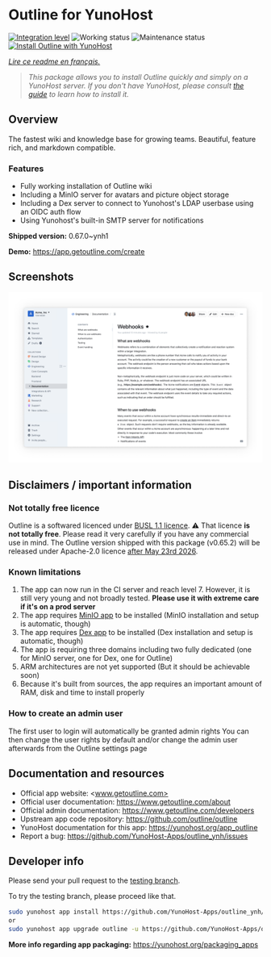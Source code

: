 <!--
N.B.: This README was automatically generated by https://github.com/YunoHost/apps/tree/master/tools/README-generator
It shall NOT be edited by hand.
-->

# Outline for YunoHost

[![Integration level](https://dash.yunohost.org/integration/outline.svg)](https://dash.yunohost.org/appci/app/outline) ![Working status](https://ci-apps.yunohost.org/ci/badges/outline.status.svg) ![Maintenance status](https://ci-apps.yunohost.org/ci/badges/outline.maintain.svg)  
[![Install Outline with YunoHost](https://install-app.yunohost.org/install-with-yunohost.svg)](https://install-app.yunohost.org/?app=outline)

*[Lire ce readme en français.](./README_fr.md)*

> *This package allows you to install Outline quickly and simply on a YunoHost server.
If you don't have YunoHost, please consult [the guide](https://yunohost.org/#/install) to learn how to install it.*

## Overview

The fastest wiki and knowledge base for growing teams. Beautiful, feature rich, and markdown compatible.

### Features

- Fully working installation of Outline wiki
- Including a MinIO server for avatars and picture object storage
- Including a Dex server to connect to Yunohost's LDAP userbase using an OIDC auth flow
- Using Yunohost's built-in SMTP server for notifications


**Shipped version:** 0.67.0~ynh1

**Demo:** https://app.getoutline.com/create

## Screenshots

![Screenshot of Outline](./doc/screenshots/outline_screenshot.png)

## Disclaimers / important information

### Not totally free licence
Outline is a softwared licenced under [BUSL 1.1 licence](https://spdx.org/licenses/BUSL-1.1.html). 
⚠️ That licence **is not totally free**. Please read it very carefully if you have any commercial use in mind.
The Outline version shipped with this package (v0.65.2) will be released under Apache-2.0 licence [after May 23rd 2026](https://github.com/outline/outline/blob/151c2c731a94eefdda4e62f311308e9bd4615838/LICENSE).

### Known limitations

1. The app can now run in the CI server and reach level 7. However, it is still very young and not broadly tested. **Please use it with extreme care if it's on a prod server**
2. The app requires [MinIO app](https://github.com/YunoHost-apps/minio_ynh) to be installed (MinIO installation and setup is automatic, though)
3. The app requires [Dex app](https://github.com/YunoHost-apps/dex_ynh) to be installed (Dex installation and setup is automatic, though)
4. The app is requiring three domains including two fully dedicated (one for MinIO server, one for Dex, one for Outline)
5. ARM architectures are not yet supported (But it should be achievable soon)
6. Because it's built from sources, the app requires an important amount of RAM, disk and time to install properly


### How to create an admin user

The first user to login will automatically be granted admin rights
You can then change the user rights by default and/or change the admin user afterwards from the Outline settings page

## Documentation and resources

* Official app website: <www.getoutline.com>
* Official user documentation: <https://www.getoutline.com/about>
* Official admin documentation: <https://www.getoutline.com/developers>
* Upstream app code repository: <https://github.com/outline/outline>
* YunoHost documentation for this app: <https://yunohost.org/app_outline>
* Report a bug: <https://github.com/YunoHost-Apps/outline_ynh/issues>

## Developer info

Please send your pull request to the [testing branch](https://github.com/YunoHost-Apps/outline_ynh/tree/testing).

To try the testing branch, please proceed like that.

``` bash
sudo yunohost app install https://github.com/YunoHost-Apps/outline_ynh/tree/testing --debug
or
sudo yunohost app upgrade outline -u https://github.com/YunoHost-Apps/outline_ynh/tree/testing --debug
```

**More info regarding app packaging:** <https://yunohost.org/packaging_apps>
